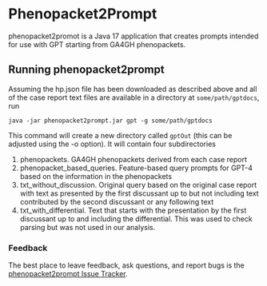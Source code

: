 # Phenopacket2Prompt


phenopacket2promot is a Java 17 application that creates prompts intended for use with GPT starting from
GA4GH phenopackets.







## Running phenopacket2prompt


Assuming the hp.json file has been downloaded as described above and all of the case report text files
are available in a directory at ``some/path/gptdocs``, run


```shell title="running the app"
java -jar phenopacket2prompt.jar gpt -g some/path/gptdocs
```

   

This command will create a new directory called ``gptOut`` (this can be adjusted using the -o option).
It will contain four subdirectories

1. phenopackets. GA4GH phenopackets derived from each case report
2. phenopacket_based_queries. Feature-based query prompts for GPT-4 based on the information in the phenopackets
3. txt_without_discussion. Original query based on the original case report with text as presented by the first discussant up to but not including text contributed by the second discussant or any following text
4. txt_with_differential. Text that starts with the presentation by the first discussant up to and including the differential. This was used to check parsing but was not used in our analysis.





### Feedback


The best place to leave feedback, ask questions, and report bugs is the [phenopacket2prompt Issue Tracker](https://github.com/monarch-initiative/phenopacket2prompt/issues).

